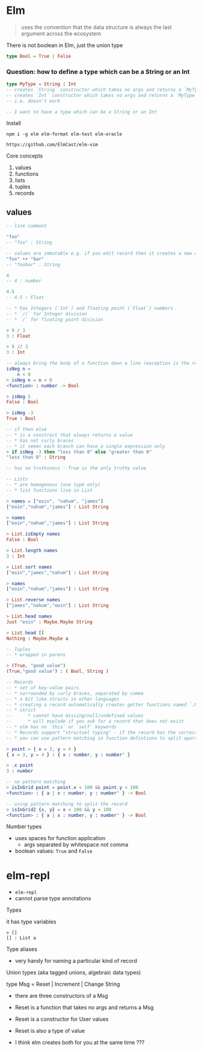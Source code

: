 # Elm

> uses the convention that the data structure is always the last argument across
> the ecosystem

There is not boolean in Elm, just the union type

```elm
type Bool = True | False
```

### Question: how to define a type which can be a String or an Int

```elm
type MyType = String | Int
-- creates `String` constructor which takes no args and returns a `MyType`
-- creates `Int` constructor which takes no args and returns a `MyType`
-- i.e. doesn't work

-- I want to have a type which can be a String or an Int
```

Install

```
npm i -g elm elm-format elm-test elm-oracle

https://github.com/ElmCast/elm-vim
```

Core concepts

1. values
2. functions
3. lists
4. tuples
5. records

## values

```elm
-- line comment

"foo"
-- "foo" : String

-- values are immutable e.g. if you edit record then it creates a new copy
"foo" ++ "bar"
-- "foobar" : String

4
-- 4 : number

4.5
-- 4.5 : Float

-- * has Integers (`Int`) and floating point (`Float`) numbers
-- * `//` for Integer division
-- * `/` for floating point division

> 9 / 3
3 : Float

> 9 // 3
3 : Int

-- always bring the body of a function down a line (exception is the repl)
isNeg n =
    n < 0
> isNeg n = n < 0
<function> : number -> Bool

> isNeg 5
False : Bool

> isNeg -3
True : Bool

-- if then else
-- * is a construct that always returns a value
-- * has not curly braces
-- * it seems each branch can have a single expression only
> if isNeg -3 then "less than 0" else "greater than 0"
"less than 0" : String

-- has no truthiness - True is the only truthy value

-- Lists
-- * are homogenous (one type only)
-- * list functions live in List

> names = ["eoin", "nahum", "james"]
["eoin","nahum","james"] : List String

> names
["eoin","nahum","james"] : List String

> List.isEmpty names
False : Bool

> List.length names
3 : Int

> List.sort names
["eoin","james","nahum"] : List String

> names
["eoin","nahum","james"] : List String

> List.reverse names
["james","nahum","eoin"] : List String

> List.head names
Just "eoin" : Maybe.Maybe String

> List.head []
Nothing : Maybe.Maybe a

-- Tuples
-- * wrapped in parens

> (True, "good value")
(True,"good value") : ( Bool, String )

-- Records
-- * set of key-value pairs
-- * surrounded by curly braces, separated by comma
-- * a bit like structs in other languages
-- * creating a record automatically creates getter functions named `.NAME_OF_ATTR`
-- * strict
--      * cannot have missing/null/undefined values
--      * will explode if you ask for a record that does not exist
-- * elm has no `this` or `self` keywords
-- * Records support "structual typing" - if the record has the correct fields for a funciton then it can be used by that function.
-- * you can use pattern matching in function defintions to split apart records for use by the functionj

> point = { x = 3, y = 4 }
{ x = 3, y = 4 } : { x : number, y : number' }

> .x point
3 : number

-- no pattern matching
> isInGrid point = point.x < 100 && point.y < 100
<function> : { a | x : number, y : number' } -> Bool

-- using pattern matching to split the record
> isInGrid2 {x, y} = x < 100 && y < 100
<function> : { a | x : number, y : number' } -> Bool
```

Number types

- uses spaces for function application
    - args separated by whitespace not comma
- boolean values: `True` and `False`

# elm-repl

- `elm-repl`
- cannot parse type annotations

Types

it has type variables

```
> []
[] : List a
```

Type aliases

- very handy for naming a particular kind of record

Union types (aka tagged unions, algebraic data types)

type Msg = Reset | Increment | Change String

- there are three constructors of a Msg

- Reset is a function that takes no args and returns a Msg
- Reset is a constructor for User values
- Reset is also a type of value
- I think elm creates both for you at the same time ???

